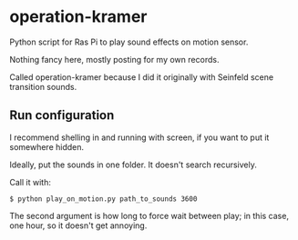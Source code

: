 # operation-kramer
Python script for Ras Pi to play sound effects on motion sensor.

Nothing fancy here, mostly posting for my own records.

Called operation-kramer because I did it originally with Seinfeld scene transition sounds.


## Run configuration
I recommend shelling in and running with screen, if you want to put it somewhere hidden.

Ideally, put the sounds in one folder. It doesn't search recursively.

Call it with:

    $ python play_on_motion.py path_to_sounds 3600

The second argument is how long to force wait between play; in this case, one hour, so it
doesn't get annoying.


